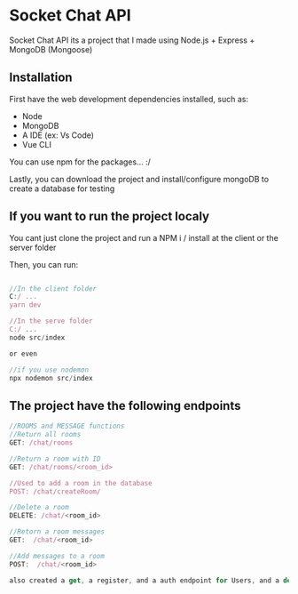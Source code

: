 # Socket Chat API

Socket Chat API its a project that I made using Node.js + Express + MongoDB (Mongoose)

## Installation

First have the web development dependencies installed, such as:

- Node
- MongoDB
- A IDE (ex: Vs Code)
- Vue CLI

You can use npm for the packages... :/

Lastly, you can download the project and install/configure mongoDB to create a database for testing

## If you want to run the project localy

You cant just clone the project and run a NPM i / install at the client or the server folder

Then, you can run:

```javascript

//In the client folder 
C:/ ... 
yarn dev

//In the serve folder 
C:/ ... 
node src/index

or even

//if you use nodemon
npx nodemon src/index

```


## The project have the following endpoints

```javascript
//ROOMS and MESSAGE functions
//Return all rooms 
GET: /chat/rooms

//Return a room with ID
GET: /chat/rooms/<room_id>

//Used to add a room in the database
POST: /chat/createRoom/

//Delete a room
DELETE: /chat/<room_id>

//Retorn a room messages
GET:  /chat/<room_id>

//Add messages to a room
POST:  /chat/<room_id>

also created a get, a register, and a auth endpoint for Users, and a delete for messages
```
